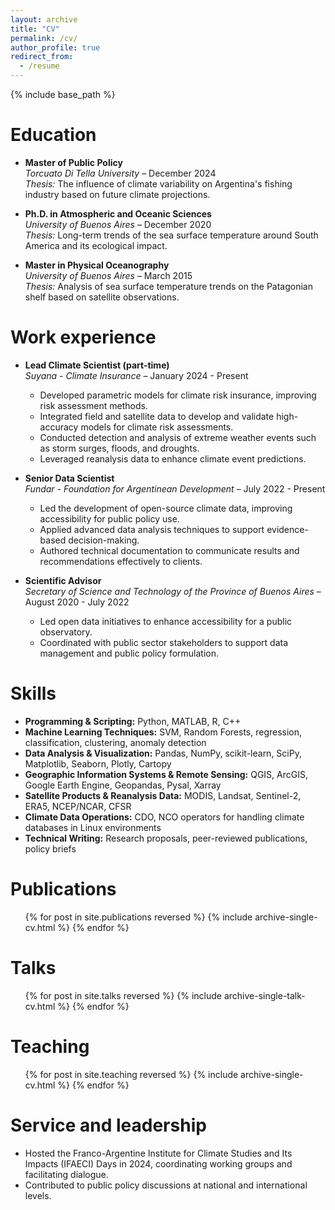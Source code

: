 ```yaml
---
layout: archive
title: "CV"
permalink: /cv/
author_profile: true
redirect_from:
  - /resume
---
```


{% include base_path %}

Education
======
* **Master of Public Policy**  
  *Torcuato Di Tella University* – December 2024  
  *Thesis:* The influence of climate variability on Argentina's fishing industry based on future climate projections.

* **Ph.D. in Atmospheric and Oceanic Sciences**  
  *University of Buenos Aires* – December 2020  
  *Thesis:* Long-term trends of the sea surface temperature around South America and its ecological impact.

* **Master in Physical Oceanography**  
  *University of Buenos Aires* – March 2015  
  *Thesis:* Analysis of sea surface temperature trends on the Patagonian shelf based on satellite observations.

Work experience
======
* **Lead Climate Scientist (part-time)**  
  *Suyana - Climate Insurance* – January 2024 - Present  
  * Developed parametric models for climate risk insurance, improving risk assessment methods.
  * Integrated field and satellite data to develop and validate high-accuracy models for climate risk assessments.
  * Conducted detection and analysis of extreme weather events such as storm surges, floods, and droughts.
  * Leveraged reanalysis data to enhance climate event predictions.

* **Senior Data Scientist**  
  *Fundar - Foundation for Argentinean Development* – July 2022 - Present  
  * Led the development of open-source climate data, improving accessibility for public policy use.
  * Applied advanced data analysis techniques to support evidence-based decision-making.
  * Authored technical documentation to communicate results and recommendations effectively to clients.

* **Scientific Advisor**  
  *Secretary of Science and Technology of the Province of Buenos Aires* – August 2020 - July 2022  
  * Led open data initiatives to enhance accessibility for a public observatory.
  * Coordinated with public sector stakeholders to support data management and public policy formulation.

Skills
======
* **Programming & Scripting:** Python, MATLAB, R, C++
* **Machine Learning Techniques:** SVM, Random Forests, regression, classification, clustering, anomaly detection
* **Data Analysis & Visualization:** Pandas, NumPy, scikit-learn, SciPy, Matplotlib, Seaborn, Plotly, Cartopy
* **Geographic Information Systems & Remote Sensing:** QGIS, ArcGIS, Google Earth Engine, Geopandas, Pysal, Xarray
* **Satellite Products & Reanalysis Data:** MODIS, Landsat, Sentinel-2, ERA5, NCEP/NCAR, CFSR
* **Climate Data Operations:** CDO, NCO operators for handling climate databases in Linux environments
* **Technical Writing:** Research proposals, peer-reviewed publications, policy briefs

Publications
======
<ul>{% for post in site.publications reversed %}
  {% include archive-single-cv.html %}
{% endfor %}</ul>

Talks
======
<ul>{% for post in site.talks reversed %}
  {% include archive-single-talk-cv.html  %}
{% endfor %}</ul>

Teaching
======
<ul>{% for post in site.teaching reversed %}
  {% include archive-single-cv.html %}
{% endfor %}</ul>

Service and leadership
======
* Hosted the Franco-Argentine Institute for Climate Studies and Its Impacts (IFAECI) Days in 2024, coordinating working groups and facilitating dialogue.
* Contributed to public policy discussions at national and international levels.
